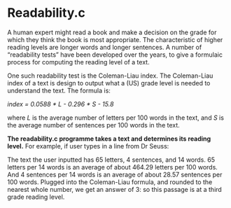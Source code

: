 # Readability.c

A human expert might read a book and make a decision on the grade for which they think the book is most appropriate. 
The characteristic of higher reading levels are longer words and longer sentences. A number of “readability tests” have been developed over the years, to give a formulaic process for computing the reading level of a text.

One such readability test is the Coleman-Liau index. The Coleman-Liau index of a text is design to output what a (US) grade level is needed to understand the text. 
The formula is:

*index = 0.0588 * L - 0.296 * S - 15.8*

where *L* is the  average number of letters per 100 words in the text, and *S* is the average number of sentences per 100 words in the text.

**The readability.c programme takes a text and determines its reading level.** 
For example, if user types in a line from Dr Seuss:

The text the user inputted has 65 letters, 4 sentences, and 14 words. 65 letters per 14 words is an average of about 464.29 letters per 100 words. And 4 sentences per 14 words is an average of about 28.57 sentences per 100 words. Plugged into the Coleman-Liau formula, and rounded to the nearest whole number, we get an answer of 3: so this passage is at a third grade reading level.
